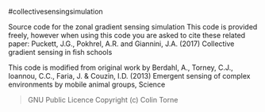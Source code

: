 #collectivesensingsimulation

Source code for the zonal gradient sensing simulation
This code is provided freely, however when using this code you are asked to cite these related paper:
Puckett, J.G., Pokhrel, A.R. and Giannini, J.A. (2017) Collective gradient sensing in fish schools


This code is modified from original work by
Berdahl, A., Torney, C.J., Ioannou, C.C., Faria, J. &amp; Couzin, I.D. (2013) Emergent sensing of complex environments by mobile animal groups, Science</p>
>GNU Public Licence Copyright (c) Colin Torne
